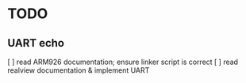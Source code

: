 # TODO

## UART echo

  [ ] read ARM926 documentation; ensure linker script is correct
  [ ] read realview documentation & implement UART
